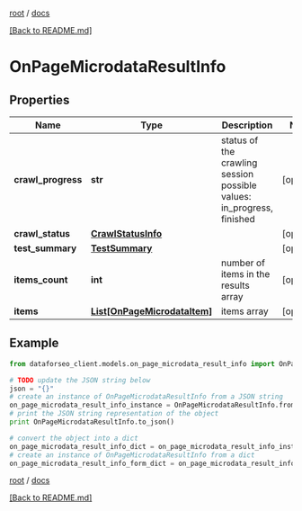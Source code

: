 [root](./../ "root") / [docs](./ "docs")

[[Back to README.md]](./../README.md "[Back to README.md]")

# OnPageMicrodataResultInfo

## Properties

Name | Type | Description | Notes
------------ | ------------- | ------------- | -------------
**crawl_progress** | **str** | status of the crawling session possible values: in_progress, finished | [optional]
**crawl_status** | [**CrawlStatusInfo**](CrawlStatusInfo.md) |  | [optional]
**test_summary** | [**TestSummary**](TestSummary.md) |  | [optional]
**items_count** | **int** | number of items in the results array | [optional]
**items** | [**List[OnPageMicrodataItem]**](OnPageMicrodataItem.md) | items array | [optional]

## Example

```python
from dataforseo_client.models.on_page_microdata_result_info import OnPageMicrodataResultInfo

# TODO update the JSON string below
json = "{}"
# create an instance of OnPageMicrodataResultInfo from a JSON string
on_page_microdata_result_info_instance = OnPageMicrodataResultInfo.from_json(json)
# print the JSON string representation of the object
print OnPageMicrodataResultInfo.to_json()

# convert the object into a dict
on_page_microdata_result_info_dict = on_page_microdata_result_info_instance.to_dict()
# create an instance of OnPageMicrodataResultInfo from a dict
on_page_microdata_result_info_form_dict = on_page_microdata_result_info.from_dict(on_page_microdata_result_info_dict)
```

  

[root](./../ "root") / [docs](./ "docs")

[[Back to README.md]](./../README.md "[Back to README.md]")